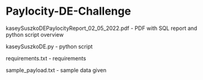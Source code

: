 # Paylocity-DE-Challenge

kaseySuszkoDEPaylocityReport_02_05_2022.pdf - PDF with SQL report and python script overview

kaseySuszkoDE.py - python script

requirements.txt - requirements

sample_payload.txt - sample data given
